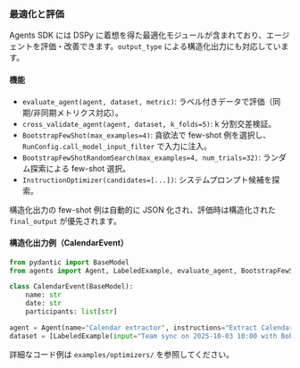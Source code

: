 ### 最適化と評価

Agents SDK には DSPy に着想を得た最適化モジュールが含まれており、エージェントを評価・改善できます。`output_type` による構造化出力にも対応しています。

#### 機能

- `evaluate_agent(agent, dataset, metric)`: ラベル付きデータで評価（同期/非同期メトリクス対応）。
- `cross_validate_agent(agent, dataset, k_folds=5)`: k 分割交差検証。
- `BootstrapFewShot(max_examples=4)`: 貪欲法で few-shot 例を選択し、`RunConfig.call_model_input_filter` で入力に注入。
- `BootstrapFewShotRandomSearch(max_examples=4, num_trials=32)`: ランダム探索による few-shot 選択。
- `InstructionOptimizer(candidates=[...])`: システムプロンプト候補を探索。

構造化出力の few-shot 例は自動的に JSON 化され、評価時は構造化された `final_output` が優先されます。

#### 構造化出力例（CalendarEvent）

```python
from pydantic import BaseModel
from agents import Agent, LabeledExample, evaluate_agent, BootstrapFewShot

class CalendarEvent(BaseModel):
    name: str
    date: str
    participants: list[str]

agent = Agent(name="Calendar extractor", instructions="Extract CalendarEvent JSON", output_type=CalendarEvent)
dataset = [LabeledExample(input="Team sync on 2025-10-03 10:00 with Bob", expected=CalendarEvent(name="Team sync", date="2025-10-03 10:00", participants=["Bob"]))]
```

詳細なコード例は `examples/optimizers/` を参照してください。


